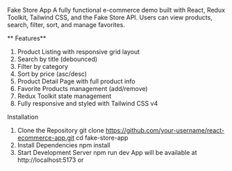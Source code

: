 Fake Store App
A fully functional e-commerce demo built with React, Redux Toolkit, Tailwind CSS, and the Fake Store API. Users can view products, search, filter, sort, and manage favorites. 

** Features**
 1. Product Listing with responsive grid layout
 2. Search by title (debounced)
 3. Filter by category
 4. Sort by price (asc/desc)
 5. Product Detail Page with full product info
 6. Favorite Products management (add/remove)
 7. Redux Toolkit state management
 8. Fully responsive and styled with Tailwind CSS v4

Installation
1. Clone the Repository
      git clone https://github.com/your-username/react-ecommerce-app.git
      cd fake-store-app
2. Install Dependencies
      npm install
3. Start Development Server
     npm run dev
App will be available at http://localhost:5173 or 
